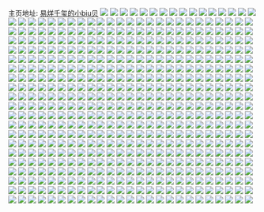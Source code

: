 主页地址: [易烊千玺的小biu贝](https://weibo.com/u/2682948792) 
![](https://wx4.sinaimg.cn/mw2000/9fea8cb8gy1h9kj2h166hj20u01sydmv.jpg) 
![](https://wx4.sinaimg.cn/mw2000/9fea8cb8gy1h9kj2c7k2ej20u01syjxm.jpg) 
![](https://wx4.sinaimg.cn/mw2000/9fea8cb8gy1h9kj2nysfqj20u01sygpj.jpg) 
![](https://wx4.sinaimg.cn/mw2000/9fea8cb8gy1h9kj2umddbj20u01syn3m.jpg) 
![](https://wx4.sinaimg.cn/mw2000/9fea8cb8gy1h7rpwjnru1j21400u0ahj.jpg) 
![](https://wx4.sinaimg.cn/mw2000/9fea8cb8gy1h7rpwmtdkej20yk0u0q7x.jpg) 
![](https://wx4.sinaimg.cn/mw2000/9fea8cb8gy1h7g507o31jj20u01407fv.jpg) 
![](https://wx4.sinaimg.cn/mw2000/9fea8cb8gy1h7g5085mzoj20u0140dme.jpg) 
![](https://wx4.sinaimg.cn/mw2000/9fea8cb8gy1h7g50931l4j20u0140won.jpg) 
![](https://wx4.sinaimg.cn/mw2000/9fea8cb8gy1h7bjuggpqtj20su17tn3g.jpg) 
![](https://wx4.sinaimg.cn/mw2000/9fea8cb8gy1h7bjuh7f3bj20tv18dakr.jpg) 
![](https://wx4.sinaimg.cn/mw2000/9fea8cb8gy1h7bjufurj8j20rg15wjxk.jpg) 
![](https://wx4.sinaimg.cn/mw2000/9fea8cb8gy1h7bjuhomajj20ri17242b.jpg) 
![](https://wx4.sinaimg.cn/mw2000/9fea8cb8gy1h714dvd8s9j20u014046i.jpg) 
![](https://wx4.sinaimg.cn/mw2000/9fea8cb8gy1h714dvvtyqj20p810ln1p.jpg) 
![](https://wx4.sinaimg.cn/mw2000/9fea8cb8gy1h714dwssw6j20u0140ahi.jpg) 
![](https://wx4.sinaimg.cn/mw2000/9fea8cb8gy1h714dxg6pxj20u0140agp.jpg) 
![](https://wx4.sinaimg.cn/mw2000/9fea8cb8gy1h714dxvz5mj20u0140qa8.jpg) 
![](https://wx4.sinaimg.cn/mw2000/9fea8cb8gy1h6y3nza002j20rz0vdjtc.jpg) 
![](https://wx4.sinaimg.cn/mw2000/9fea8cb8gy1h6y3nzpcfej20rj0f9abd.jpg) 
![](https://wx4.sinaimg.cn/mw2000/9fea8cb8gy1h6y3o01ui0j20rj0gm0tz.jpg) 
![](https://wx4.sinaimg.cn/mw2000/9fea8cb8gy1h6y3o0g2xuj20sh11uabs.jpg) 
![](https://wx4.sinaimg.cn/mw2000/9fea8cb8gy1h6y3nynt1gj20rq0evdh5.jpg) 
![](https://wx4.sinaimg.cn/mw2000/9fea8cb8gy1h6y3o0yx0lj20qc0s60u3.jpg) 
![](https://wx4.sinaimg.cn/mw2000/9fea8cb8gy1h6ivys7mu7j20u0140gtq.jpg) 
![](https://wx4.sinaimg.cn/mw2000/9fea8cb8gy1h6ivyrq9hnj20u0140wne.jpg) 
![](https://wx4.sinaimg.cn/mw2000/9fea8cb8gy1h6i35lvkc1j20u019h48m.jpg) 
![](https://wx4.sinaimg.cn/mw2000/9fea8cb8gy1h6i35p5rd7j20u0140wj7.jpg) 
![](https://wx4.sinaimg.cn/mw2000/9fea8cb8gy1h65y25joudj20u01syjum.jpg) 
![](https://wx4.sinaimg.cn/mw2000/9fea8cb8gy1h5fjk59tevj20vl0nptbf.jpg) 
![](https://wx4.sinaimg.cn/mw2000/9fea8cb8gy1h5fjk5u09vj20vl0npacp.jpg) 
![](https://wx4.sinaimg.cn/mw2000/9fea8cb8gy1h4enx8qq82j20u014941d.jpg) 
![](https://wx4.sinaimg.cn/mw2000/9fea8cb8gy1h4enx8446pj20u015x40u.jpg) 
![](https://wx4.sinaimg.cn/mw2000/9fea8cb8gy1h4enx9fen5j20u01botbq.jpg) 
![](https://wx4.sinaimg.cn/mw2000/9fea8cb8gy1h4enxa6dbaj20u018eq5y.jpg) 
![](https://wx4.sinaimg.cn/mw2000/9fea8cb8gy1h4cbqs4zdqj20u0140gwy.jpg) 
![](https://wx4.sinaimg.cn/mw2000/9fea8cb8gy1h4cbqt4im9j20u01em43r.jpg) 
![](https://wx4.sinaimg.cn/mw2000/9fea8cb8gy1h4cbqu2v9vj20u0140n4a.jpg) 
![](https://wx4.sinaimg.cn/mw2000/9fea8cb8gy1h4cbqvcl01j20u01hctl4.jpg) 
![](https://wx4.sinaimg.cn/mw2000/9fea8cb8gy1h4cbqy9a05j20u01hcwl1.jpg) 
![](https://wx4.sinaimg.cn/mw2000/9fea8cb8gy1h4cbqwauurj20u01407cd.jpg) 
![](https://wx4.sinaimg.cn/mw2000/9fea8cb8gy1h4cbqqfz54j20u0140agv.jpg) 
![](https://wx4.sinaimg.cn/mw2000/9fea8cb8gy1h4cbqz7fihj20u01hcgrs.jpg) 
![](https://wx4.sinaimg.cn/mw2000/9fea8cb8ly1h41zmanu37j21400u0agw.jpg) 
![](https://wx4.sinaimg.cn/mw2000/9fea8cb8gy1h3n61h1idoj231f2c0e84.jpg) 
![](https://wx4.sinaimg.cn/mw2000/9fea8cb8gy1h3jr30fgk5j20gf0i5jse.jpg) 
![](https://wx4.sinaimg.cn/mw2000/9fea8cb8gy1h3guhz46ifj20u0140n8e.jpg) 
![](https://wx4.sinaimg.cn/mw2000/9fea8cb8gy1h3guj7urcgj20uo0u0n03.jpg) 
![](https://wx4.sinaimg.cn/mw2000/9fea8cb8gy1h3guj8w0wtj20u0140k1z.jpg) 
![](https://wx4.sinaimg.cn/mw2000/9fea8cb8gy1h3guj9g3ncj20u0140ag8.jpg) 
![](https://wx4.sinaimg.cn/mw2000/9fea8cb8gy1h3guja4c8ej20u0140gvv.jpg) 
![](https://wx4.sinaimg.cn/mw2000/9fea8cb8gy1h2ssbiqvk1j20wi1exng4.jpg) 
![](https://wx4.sinaimg.cn/mw2000/9fea8cb8gy1h2ssblzilfj20wi1j9kf9.jpg) 
![](https://wx4.sinaimg.cn/mw2000/9fea8cb8gy1h2rnpb33bgj20u01sywjc.jpg) 
![](https://wx4.sinaimg.cn/mw2000/9fea8cb8gy1h2rnpac61mj20u01sygqn.jpg) 
![](https://wx4.sinaimg.cn/mw2000/9fea8cb8ly1h2iovxn0trj206l084dfv.jpg) 
![](https://wx4.sinaimg.cn/mw2000/9fea8cb8gy1h2g70yhigxj22c0340hdu.jpg) 
![](https://wx4.sinaimg.cn/mw2000/9fea8cb8gy1h2bttz6qu1j20wi1ycawc.jpg) 
![](https://wx4.sinaimg.cn/mw2000/9fea8cb8gy1h28yg3fq9nj20u01sydjt.jpg) 
![](https://wx4.sinaimg.cn/mw2000/9fea8cb8gy1h28yg1qu6uj20u01sy437.jpg) 
![](https://wx4.sinaimg.cn/mw2000/9fea8cb8gy1h21a19gmrtj20u01hltce.jpg) 
![](https://wx4.sinaimg.cn/mw2000/9fea8cb8gy1h21a19wwvaj20u01hldkt.jpg) 
![](https://wx4.sinaimg.cn/mw2000/9fea8cb8gy1h21a1aejijj20u010sjxp.jpg) 
![](https://wx4.sinaimg.cn/mw2000/9fea8cb8gy1h21a18ws81j20u01hlguq.jpg) 
![](https://wx4.sinaimg.cn/mw2000/9fea8cb8gy1h21a1be1b1j20u0140n66.jpg) 
![](https://wx4.sinaimg.cn/mw2000/9fea8cb8gy1h21a1c10spj21400u07a6.jpg) 
![](https://wx4.sinaimg.cn/mw2000/9fea8cb8gy1h21a1chorzj21jm0u0n4k.jpg) 
![](https://wx4.sinaimg.cn/mw2000/9fea8cb8gy1h21a1d1qzhj21hl0u0dly.jpg) 
![](https://wx4.sinaimg.cn/mw2000/9fea8cb8gy1h1fdbobwvkj20p118jgrd.jpg) 
![](https://wx4.sinaimg.cn/mw2000/9fea8cb8gy1h1fdbp1q8hj20u01407bh.jpg) 
![](https://wx4.sinaimg.cn/mw2000/9fea8cb8gy1h1fdbnppfpj20u0140jzo.jpg) 
![](https://wx4.sinaimg.cn/mw2000/9fea8cb8gy1h1e0ovo8jyj22c03407wj.jpg) 
![](https://wx4.sinaimg.cn/mw2000/9fea8cb8gy1h1e0ox30wdj22c0340qv6.jpg) 
![](https://wx4.sinaimg.cn/mw2000/9fea8cb8gy1h1e0oxw2yvj20mi0rk7d8.jpg) 
![](https://wx4.sinaimg.cn/mw2000/9fea8cb8gy1h1e0oyyk5oj21u72b6hdu.jpg) 
![](https://wx4.sinaimg.cn/mw2000/9fea8cb8gy1h1e0p03ixij22c0340x6p.jpg) 
![](https://wx4.sinaimg.cn/mw2000/9fea8cb8gy1h1e0ou1j7sj22c03401kz.jpg) 
![](https://wx4.sinaimg.cn/mw2000/9fea8cb8gy1h1e0p176uaj22c0340qv5.jpg) 
![](https://wx4.sinaimg.cn/mw2000/9fea8cb8gy1h1e0p2r4t5j23402c0x6r.jpg) 
![](https://wx4.sinaimg.cn/mw2000/9fea8cb8gy1h1e0p40xucj22c0340b2a.jpg) 
![](https://wx4.sinaimg.cn/mw2000/9fea8cb8gy1h189iybwb6j22c0340kjm.jpg) 
![](https://wx4.sinaimg.cn/mw2000/9fea8cb8gy1h07ihylm02j20mi0u0gr1.jpg) 
![](https://wx4.sinaimg.cn/mw2000/9fea8cb8gy1h07im4lxtaj20mi0u0wnf.jpg) 
![](https://wx4.sinaimg.cn/mw2000/9fea8cb8gy1h07im5hhf7j20u01407op.jpg) 
![](https://wx4.sinaimg.cn/mw2000/9fea8cb8gy1h07im6eq7ej21400u07iz.jpg) 
![](https://wx4.sinaimg.cn/mw2000/9fea8cb8gy1h07im72fb3j20mi0u0grn.jpg) 
![](https://wx4.sinaimg.cn/mw2000/9fea8cb8gy1h07im43eouj20mi0u0q8q.jpg) 
![](https://wx4.sinaimg.cn/mw2000/9fea8cb8gy1h07im7vpawj213u0tudtk.jpg) 
![](https://wx4.sinaimg.cn/mw2000/9fea8cb8gy1h07im8rj2yj213u0tu7i1.jpg) 
![](https://wx4.sinaimg.cn/mw2000/9fea8cb8gy1h07im9ni8qj20w00qb7aw.jpg) 
![](https://wx4.sinaimg.cn/mw2000/9fea8cb8gy1h02v1kb0evj23402c0hdu.jpg) 
![](https://wx4.sinaimg.cn/mw2000/9fea8cb8gy1gzxr032fxsj22c03407wj.jpg) 
![](https://wx4.sinaimg.cn/mw2000/9fea8cb8gy1gzxr04ximdj22c035uhdu.jpg) 
![](https://wx4.sinaimg.cn/mw2000/9fea8cb8gy1gzxr05usltj22c0340kjl.jpg) 
![](https://wx4.sinaimg.cn/mw2000/9fea8cb8gy1gzxr075wy0j22c0340u0y.jpg) 
![](https://wx4.sinaimg.cn/mw2000/9fea8cb8gy1gzmpzpt88lj20jp12bqf2.jpg) 
![](https://wx4.sinaimg.cn/mw2000/9fea8cb8gy1gzmpzqazm1j20k30ooacr.jpg) 
![](https://wx4.sinaimg.cn/mw2000/9fea8cb8gy1gzlgnnhlixj20n00y2jxj.jpg) 
![](https://wx4.sinaimg.cn/mw2000/9fea8cb8gy1gzlgnoeav6j20n00we7a0.jpg) 
![](https://wx4.sinaimg.cn/mw2000/9fea8cb8gy1gzlgnov2zdj20mu0vqn2n.jpg) 
![](https://wx4.sinaimg.cn/mw2000/9fea8cb8gy1gzlgnpdsxbj20n00z7tbn.jpg) 
![](https://wx4.sinaimg.cn/mw2000/9fea8cb8gy1gzk76lgavij223c2u31ky.jpg) 
![](https://wx4.sinaimg.cn/mw2000/9fea8cb8gy1gzk76o73foj22c036ae83.jpg) 
![](https://wx4.sinaimg.cn/mw2000/9fea8cb8gy1gzk76p6ftoj219b1ofx2a.jpg) 
![](https://wx4.sinaimg.cn/mw2000/9fea8cb8gy1gzk76re4ftj22c0340x6p.jpg) 
![](https://wx4.sinaimg.cn/mw2000/9fea8cb8gy1gzk76splolj22c0340npd.jpg) 
![](https://wx4.sinaimg.cn/mw2000/9fea8cb8gy1gzk76hzjwgj219i1kwdqo.jpg) 
![](https://wx4.sinaimg.cn/mw2000/9fea8cb8gy1gzdti8ldxdj22c0340b2a.jpg) 
![](https://wx4.sinaimg.cn/mw2000/9fea8cb8gy1gzd859wrpyj23402c0b2b.jpg) 
![](https://wx4.sinaimg.cn/mw2000/9fea8cb8gy1gz5dw1qdkcj20n00bhwfq.jpg) 
![](https://wx4.sinaimg.cn/mw2000/9fea8cb8gy1gz5dw236gqj20n00h0q4o.jpg) 
![](https://wx4.sinaimg.cn/mw2000/9fea8cb8gy1gz5dw2ezz9j20n00netbd.jpg) 
![](https://wx4.sinaimg.cn/mw2000/9fea8cb8gy1gz3lu66yv0j20zc1b4anh.jpg) 
![](https://wx4.sinaimg.cn/mw2000/9fea8cb8gy1gz3lu6ql2cj20mx0ukdmb.jpg) 
![](https://wx4.sinaimg.cn/mw2000/9fea8cb8gy1gz3lu82lyvj219h1onaym.jpg) 
![](https://wx4.sinaimg.cn/mw2000/9fea8cb8gy1gz3lu5dug7j20sp0r6tc3.jpg) 
![](https://wx4.sinaimg.cn/mw2000/9fea8cb8gy1gxs4ta2ih8j20n01ds7m6.jpg) 
![](https://wx4.sinaimg.cn/mw2000/9fea8cb8gy1gxs4tccksmj20n01ds7nn.jpg) 
![](https://wx4.sinaimg.cn/mw2000/9fea8cb8gy1gxs4t7n1h3j20n01dskel.jpg) 
![](https://wx4.sinaimg.cn/mw2000/9fea8cb8gy1gxs4tg31mmj20n01dsnlo.jpg) 
![](https://wx4.sinaimg.cn/mw2000/9fea8cb8gy1gxiegzy4zpj20n00x20xr.jpg) 
![](https://wx4.sinaimg.cn/mw2000/9fea8cb8gy1gxiegz11euj20n00vggqj.jpg) 
![](https://wx4.sinaimg.cn/mw2000/9fea8cb8gy1gxieh0i2rzj20n00vnq7p.jpg) 
![](https://wx4.sinaimg.cn/mw2000/9fea8cb8gy1gxg1bep7tgj20n01ds0zk.jpg) 
![](https://wx4.sinaimg.cn/mw2000/9fea8cb8gy1gxg1bf6vjaj20n01dsafw.jpg) 
![](https://wx4.sinaimg.cn/mw2000/9fea8cb8gy1gxg1bfyguqj20n01dsq9j.jpg) 
![](https://wx4.sinaimg.cn/mw2000/9fea8cb8gy1gxg1bgip5qj20mi0u0gu4.jpg) 
![](https://wx4.sinaimg.cn/mw2000/9fea8cb8gy1gxg1bhc92nj20n01dstpq.jpg) 
![](https://wx4.sinaimg.cn/mw2000/9fea8cb8gy1gxg1br787nj20n01dsjvy.jpg) 
![](https://wx4.sinaimg.cn/mw2000/9fea8cb8gy1gxfhbca05uj20jn111af9.jpg) 
![](https://wx4.sinaimg.cn/mw2000/9fea8cb8gy1gxfhbbivdqj20jy124tds.jpg) 
![](https://wx4.sinaimg.cn/mw2000/9fea8cb8gy1gxfhbdf6ltj20k111tgqk.jpg) 
![](https://wx4.sinaimg.cn/mw2000/9fea8cb8gy1gxfhbeb6tmj20jz0z679d.jpg) 
![](https://wx4.sinaimg.cn/mw2000/9fea8cb8gy1gx39p3q93dj23402c01kz.jpg) 
![](https://wx4.sinaimg.cn/mw2000/9fea8cb8gy1gx39p9f7epj22yp2817wj.jpg) 
![](https://wx4.sinaimg.cn/mw2000/9fea8cb8gy1gx39pb1dt1j21sc2dsqv5.jpg) 
![](https://wx4.sinaimg.cn/mw2000/9fea8cb8gy1gx39pcqtqrj23402c0kjn.jpg) 
![](https://wx4.sinaimg.cn/mw2000/9fea8cb8gy1gwz8x0022xj23402c0npf.jpg) 
![](https://wx4.sinaimg.cn/mw2000/9fea8cb8gy1gwz8x1kz1vj23402c04qq.jpg) 
![](https://wx4.sinaimg.cn/mw2000/9fea8cb8gy1gwz8x3nxoij22c03404qt.jpg) 
![](https://wx4.sinaimg.cn/mw2000/9fea8cb8gy1gwz8x80zyuj22c03407wk.jpg) 
![](https://wx4.sinaimg.cn/mw2000/9fea8cb8gy1gwz8xbw1ywj22c0340qv6.jpg) 
![](https://wx4.sinaimg.cn/mw2000/9fea8cb8ly1gwri2aya2rj22c0340b2b.jpg) 
![](https://wx4.sinaimg.cn/mw2000/9fea8cb8ly1gwri2ukxijj22c0340b2b.jpg) 
![](https://wx4.sinaimg.cn/mw2000/9fea8cb8ly1gwri3f0r3wj22c03407wj.jpg) 
![](https://wx4.sinaimg.cn/mw2000/9fea8cb8ly1gwri3t2ndyj225s2vphdu.jpg) 
![](https://wx4.sinaimg.cn/mw2000/9fea8cb8ly1gwri4ai9muj22c03407wj.jpg) 
![](https://wx4.sinaimg.cn/mw2000/9fea8cb8ly1gwri4kwv81j22c0340e82.jpg) 
![](https://wx4.sinaimg.cn/mw2000/9fea8cb8gy1gwo9p0yqhej20ty1m2gyf.jpg) 
![](https://wx4.sinaimg.cn/mw2000/9fea8cb8gy1gwo9p1yor2j21o02i7hdt.jpg) 
![](https://wx4.sinaimg.cn/mw2000/9fea8cb8gy1gwo9p2nsghj20ty1eu15r.jpg) 
![](https://wx4.sinaimg.cn/mw2000/9fea8cb8gy1gwo9p3he3qj20u01pc4go.jpg) 
![](https://wx4.sinaimg.cn/mw2000/9fea8cb8gy1gwo9p4a3gmj20u022itsb.jpg) 
![](https://wx4.sinaimg.cn/mw2000/9fea8cb8gy1gwo9p5dikxj20u02801kx.jpg) 
![](https://wx4.sinaimg.cn/mw2000/9fea8cb8gy1gwo9p5rzhgj20mn0wd79o.jpg) 
![](https://wx4.sinaimg.cn/mw2000/9fea8cb8gy1gwk9xi7efuj22412te4qr.jpg) 
![](https://wx4.sinaimg.cn/mw2000/9fea8cb8gy1gwk9xl4ysvj22c03401kz.jpg) 
![](https://wx4.sinaimg.cn/mw2000/9fea8cb8gy1gwk9xoofi4j22652w7npe.jpg) 
![](https://wx4.sinaimg.cn/mw2000/9fea8cb8gy1gwk9xqdzyfj21xm2kt4qp.jpg) 
![](https://wx4.sinaimg.cn/mw2000/9fea8cb8gy1gwk9xuq22dj22c03404qs.jpg) 
![](https://wx4.sinaimg.cn/mw2000/9fea8cb8gy1gwk9xw6q8fj22c02rb7wh.jpg) 
![](https://wx4.sinaimg.cn/mw2000/9fea8cb8gy1gwk9xyc0zoj224z2unqv5.jpg) 
![](https://wx4.sinaimg.cn/mw2000/9fea8cb8gy1gwk9y1hw3cj22512upx6q.jpg) 
![](https://wx4.sinaimg.cn/mw2000/9fea8cb8gy1gwk9y3qt23j23402c0e82.jpg) 
![](https://wx4.sinaimg.cn/mw2000/9fea8cb8gy1gwdk4f945pj211l1gdavu.jpg) 
![](https://wx4.sinaimg.cn/mw2000/9fea8cb8gy1gwdk4gam7tj213z1a57q3.jpg) 
![](https://wx4.sinaimg.cn/mw2000/9fea8cb8gy1gwdk4hks4jj21561ia1kx.jpg) 
![](https://wx4.sinaimg.cn/mw2000/9fea8cb8gy1gwaxvvvhhnj20mi0a1myn.jpg) 
![](https://wx4.sinaimg.cn/mw2000/9fea8cb8gy1gw7fu9nmcfj22c0340b2a.jpg) 
![](https://wx4.sinaimg.cn/mw2000/9fea8cb8gy1gw7fudh900j22c02f2npe.jpg) 
![](https://wx4.sinaimg.cn/mw2000/9fea8cb8gy1gw7fuh6as6j22o0400x6q.jpg) 
![](https://wx4.sinaimg.cn/mw2000/9fea8cb8gy1gw7fui5b7yj20zk0zkqdn.jpg) 
![](https://wx4.sinaimg.cn/mw2000/9fea8cb8gy1gw7fuljj8rj22o0400hdv.jpg) 
![](https://wx4.sinaimg.cn/mw2000/9fea8cb8gy1gw7fuouf5kj23402c0e83.jpg) 
![](https://wx4.sinaimg.cn/mw2000/9fea8cb8gy1gw56u9ihd5j22c0340x6q.jpg) 
![](https://wx4.sinaimg.cn/mw2000/9fea8cb8gy1gw56voviq5j22c0340x6q.jpg) 
![](https://wx4.sinaimg.cn/mw2000/9fea8cb8gy1gw56vyyk2dj22c0340kjl.jpg) 
![](https://wx4.sinaimg.cn/mw2000/9fea8cb8gy1gvur6luabgj224822j7wi.jpg) 
![](https://wx4.sinaimg.cn/mw2000/9fea8cb8gy1gvur7e8hppj21o03b07wi.jpg) 
![](https://wx4.sinaimg.cn/mw2000/9fea8cb8gy1gvur72i3qoj22662qiqv6.jpg) 
![](https://wx4.sinaimg.cn/mw2000/9fea8cb8gy1gvur7nur59j22c0340kjm.jpg) 
![](https://wx4.sinaimg.cn/mw2000/9fea8cb8gy1gvur84i7x5j226t2lbx6q.jpg) 
![](https://wx4.sinaimg.cn/mw2000/9fea8cb8gy1gvur8km1dhj225f2hqu0y.jpg) 
![](https://wx4.sinaimg.cn/mw2000/9fea8cb8gy1gvur8xnyhuj21o04cwe82.jpg) 
![](https://wx4.sinaimg.cn/mw2000/9fea8cb8gy1gvur557zn9j21y53357wj.jpg) 
![](https://wx4.sinaimg.cn/mw2000/9fea8cb8gy1gvur97h28yj22c0340x6q.jpg) 
![](https://wx4.sinaimg.cn/mw2000/9fea8cb8gy1gvstz2d0x6j22c0340qv6.jpg) 
![](https://wx4.sinaimg.cn/mw2000/002VznxCgy1gvjnxcob6ij62c03407wj02.jpg) 
![](https://wx4.sinaimg.cn/mw2000/002VznxCgy1gvisivkx2yj60mi0u010l02.jpg) 
![](https://wx4.sinaimg.cn/mw2000/002VznxCgy1gvio3u0bolj60k40yq49p02.jpg) 
![](https://wx4.sinaimg.cn/mw2000/002VznxCgy1gvio3ufnhsj60n00p5wns02.jpg) 
![](https://wx4.sinaimg.cn/mw2000/002VznxCgy1gvio3tircwj60ji0ddgq202.jpg) 
![](https://wx4.sinaimg.cn/mw2000/002VznxCgy1gvio3uz3fvj60k10fujx002.jpg) 
![](https://wx4.sinaimg.cn/mw2000/002VznxCgy1gvio4cyywwj60n00clmzb02.jpg) 
![](https://wx4.sinaimg.cn/mw2000/002VznxCgy1gvio4oq4a5j60k10rpq6m02.jpg) 
![](https://wx4.sinaimg.cn/mw2000/002VznxCgy1gvio3wtyaaj60jq10kq8r02.jpg) 
![](https://wx4.sinaimg.cn/mw2000/002VznxCgy1gvagefb0fsj63402c01kz02.jpg) 
![](https://wx4.sinaimg.cn/mw2000/002VznxCgy1gvagej2l2oj63402c0b2b02.jpg) 
![](https://wx4.sinaimg.cn/mw2000/002VznxCgy1gvagel83lcj61sc2dskjl02.jpg) 
![](https://wx4.sinaimg.cn/mw2000/002VznxCgy1gvagemysnvj61sc2dse8102.jpg) 
![](https://wx4.sinaimg.cn/mw2000/002VznxCgy1gvageoivnrj61sc2ds1kx02.jpg) 
![](https://wx4.sinaimg.cn/mw2000/002VznxCgy1gvageshuauj61sc2dsnpd02.jpg) 
![](https://wx4.sinaimg.cn/mw2000/002VznxCgy1gv3l9ykdyxj60n01dsqqr02.jpg) 
![](https://wx4.sinaimg.cn/mw2000/002VznxCgy1gufwumba2yj60wi0a374y02.jpg) 
![](https://wx4.sinaimg.cn/mw2000/002VznxCgy1guf7a3c9m7j62c0340e8502.jpg) 
![](https://wx4.sinaimg.cn/mw2000/002VznxCgy1guf7a6wjtbj62c0340hdx02.jpg) 
![](https://wx4.sinaimg.cn/mw2000/002VznxCgy1guf7a8rx06j61xx2ozkjm02.jpg) 
![](https://wx4.sinaimg.cn/mw2000/002VznxCgy1guf7aacuvpj62c0340qv602.jpg) 
![](https://wx4.sinaimg.cn/mw2000/002VznxCgy1guf7a0cm3dj62c03401l202.jpg) 
![](https://wx4.sinaimg.cn/mw2000/002VznxCgy1guf7aiiv46j62c0340b2e02.jpg) 
![](https://wx4.sinaimg.cn/mw2000/002VznxCgy1guf7aoqnfsj62c03407wm02.jpg) 
![](https://wx4.sinaimg.cn/mw2000/002VznxCgy1guf7ar9djcj62c0340qv802.jpg) 
![](https://wx4.sinaimg.cn/mw2000/002VznxCgy1guf7arv0gej60xj1lcwwc02.jpg) 
![](https://wx4.sinaimg.cn/mw2000/002VznxCgy1gudiph8hq6j60qo10ugnu02.jpg) 
![](https://wx4.sinaimg.cn/mw2000/002VznxCgy1gudiphpljej60sv12hgp202.jpg) 
![](https://wx4.sinaimg.cn/mw2000/002VznxCgy1gudipgnp4cj60qo0zzacc02.jpg) 
![](https://wx4.sinaimg.cn/mw2000/002VznxCgy1gudipi0778j60oq0i7q5b02.jpg) 
![](https://wx4.sinaimg.cn/mw2000/002VznxCgy1gudipizje7j60rs11141v02.jpg) 
![](https://wx4.sinaimg.cn/mw2000/002VznxCgy1gudipizje7j60rs11141v02.jpg) 
![](https://wx4.sinaimg.cn/mw2000/002VznxCgy1gudipiho3aj60u0173gt802.jpg) 
![](https://wx4.sinaimg.cn/mw2000/002VznxCgy1gudipziagvj60q40ulq9d02.jpg) 
![](https://wx4.sinaimg.cn/mw2000/002VznxCgy1gudipzzexsj60mk0wi78t02.jpg) 
![](https://wx4.sinaimg.cn/mw2000/002VznxCgy1gudiq0bn7wj60n30wrtfa02.jpg) 
![](https://wx4.sinaimg.cn/mw2000/002VznxCgy1guaqg6epquj62c0340qv602.jpg) 
![](https://wx4.sinaimg.cn/mw2000/002VznxCgy1guaqgb5c2zj628z2zz1ky02.jpg) 
![](https://wx4.sinaimg.cn/mw2000/002VznxCgy1guaqgdiirej62c0340u0x02.jpg) 
![](https://wx4.sinaimg.cn/mw2000/002VznxCgy1guaqggppz9j62c03407wi02.jpg) 
![](https://wx4.sinaimg.cn/mw2000/002VznxCgy1guaqhgp308j62c0340qva02.jpg) 
![](https://wx4.sinaimg.cn/mw2000/002VznxCgy1guaqgkx9dtj62c03404qr02.jpg) 
![](https://wx4.sinaimg.cn/mw2000/002VznxCgy1guaqgpbf4cj62c0340x6q02.jpg) 
![](https://wx4.sinaimg.cn/mw2000/002VznxCgy1guaqgxdyohj62322zsu0z02.jpg) 
![](https://wx4.sinaimg.cn/mw2000/002VznxCgy1guaqgt2rf3j63402c01kz02.jpg) 
![](https://wx4.sinaimg.cn/mw2000/9fea8cb8gy1gu4e1bf91fj2227340hdt.jpg) 
![](https://wx4.sinaimg.cn/mw2000/9fea8cb8gy1gu4e1d560vj23402274qq.jpg) 
![](https://wx4.sinaimg.cn/mw2000/9fea8cb8gy1gu4e1f8stmj2340227qv5.jpg) 
![](https://wx4.sinaimg.cn/mw2000/9fea8cb8gy1gu4e1hkumsj22c036mhdw.jpg) 
![](https://wx4.sinaimg.cn/mw2000/9fea8cb8gy1gu4e1j3ktfj2340227x6q.jpg) 
![](https://wx4.sinaimg.cn/mw2000/9fea8cb8gy1gu4e1jyaxwj2227340b29.jpg) 
![](https://wx4.sinaimg.cn/mw2000/9fea8cb8gy1gu4e1m3io5j2226350b2a.jpg) 
![](https://wx4.sinaimg.cn/mw2000/9fea8cb8gy1gu4e1n7o1cj21mf1kie82.jpg) 
![](https://wx4.sinaimg.cn/mw2000/9fea8cb8gy1gu4e1oxu41j22aj2lwx6r.jpg) 
![](https://wx4.sinaimg.cn/mw2000/9fea8cb8gy1gu4e1qqqhtj22c03407wj.jpg) 
![](https://wx4.sinaimg.cn/mw2000/9fea8cb8gy1gu4e1sahcqj21iw2n2hdu.jpg) 
![](https://wx4.sinaimg.cn/mw2000/9fea8cb8gy1gu4e1sxheoj20sz0rmk70.jpg) 
![](https://wx4.sinaimg.cn/mw2000/9fea8cb8gy1gu4e1unbutj21xt2seqv5.jpg) 
![](https://wx4.sinaimg.cn/mw2000/9fea8cb8gy1gra3oqsykgj227m2y64qq.jpg) 
![](https://wx4.sinaimg.cn/mw2000/9fea8cb8gy1gra3o4u8pvj21sc2dse81.jpg) 
![](https://wx4.sinaimg.cn/mw2000/9fea8cb8gy1gra3o3nz0nj21sc2dse83.jpg) 
![](https://wx4.sinaimg.cn/mw2000/9fea8cb8gy1gra3o16jxhj22c02yt4qp.jpg) 
![](https://wx4.sinaimg.cn/mw2000/9fea8cb8gy1gqzoinigigj23402c0hdu.jpg) 
![](https://wx4.sinaimg.cn/mw2000/9fea8cb8gy1gqzoip4pjdj21sc2dskjl.jpg) 
![](https://wx4.sinaimg.cn/mw2000/9fea8cb8gy1gqzoild1o7j21q22ihhdt.jpg) 
![](https://wx4.sinaimg.cn/mw2000/002VznxCgy1gqzoiqu5wfj624e2p21ky02.jpg) 
![](https://wx4.sinaimg.cn/mw2000/9fea8cb8gy1gqy72qv54bj21sc2dsnpd.jpg) 
![](https://wx4.sinaimg.cn/mw2000/9fea8cb8gy1gqy72pwxc7j21sc2dskjl.jpg) 
![](https://wx4.sinaimg.cn/mw2000/002VznxCgy1gqy72rsknej61sc2dse8102.jpg) 
![](https://wx4.sinaimg.cn/mw2000/9fea8cb8gy1gqy72sqx31j21sc2dskjl.jpg) 
![](https://wx4.sinaimg.cn/mw2000/9fea8cb8ly1go8trj8rkhj20qo1kkwkv.jpg) 
![](https://wx4.sinaimg.cn/mw2000/9fea8cb8ly1go5rd21runj20ji11s7ex.jpg) 
![](https://wx4.sinaimg.cn/mw2000/9fea8cb8ly1go5rd1smqnj20jq0p50zo.jpg) 
![](https://wx4.sinaimg.cn/mw2000/9fea8cb8ly1gnwf10l9loj22c01umkjl.jpg) 
![](https://wx4.sinaimg.cn/mw2000/9fea8cb8ly1gnwf13cep6j222r1xdx6p.jpg) 
![](https://wx4.sinaimg.cn/mw2000/9fea8cb8ly1gnwf16g0mzj21dd2fru0x.jpg) 
![](https://wx4.sinaimg.cn/mw2000/9fea8cb8ly1gnwf1agwvbj22bb332u0y.jpg) 
![](https://wx4.sinaimg.cn/mw2000/9fea8cb8ly1gnwf1dnzhwj221m2schdu.jpg) 
![](https://wx4.sinaimg.cn/mw2000/9fea8cb8ly1gnwf1icqsej224c2ur1kz.jpg) 
![](https://wx4.sinaimg.cn/mw2000/9fea8cb8ly1gnwf1icqsej224c2ur1kz.jpg) 
![](https://wx4.sinaimg.cn/mw2000/9fea8cb8ly1gnwf1jgy0qj219i1kwtsp.jpg) 
![](https://wx4.sinaimg.cn/mw2000/9fea8cb8ly1gnwf1mrjzhj224m2qd1kz.jpg) 
![](https://wx4.sinaimg.cn/mw2000/9fea8cb8ly1gnwf1q9qhfj22c035ib2b.jpg) 
![](https://wx4.sinaimg.cn/mw2000/9fea8cb8ly1gnwf0xyctzj22c033qnpf.jpg) 
![](https://wx4.sinaimg.cn/mw2000/9fea8cb8ly1gnwf1tlteaj22c034qu0z.jpg) 
![](https://wx4.sinaimg.cn/mw2000/9fea8cb8ly1gnwf1y29ehj22c0340npe.jpg) 
![](https://wx4.sinaimg.cn/mw2000/9fea8cb8ly1gmvs3j7tnxj20ju0upgr6.jpg) 
![](https://wx4.sinaimg.cn/mw2000/9fea8cb8ly1gmvs3ji0arj20jv0vwn1v.jpg) 
![](https://wx4.sinaimg.cn/mw2000/9fea8cb8ly1gmvs3jvwabj20jv118n2w.jpg) 
![](https://wx4.sinaimg.cn/mw2000/9fea8cb8ly1gmvs3iup6cj20jw10v0zc.jpg) 
![](https://wx4.sinaimg.cn/mw2000/9fea8cb8ly1gmswqowq70j20n00nmjt6.jpg) 
![](https://wx4.sinaimg.cn/mw2000/9fea8cb8ly1gmswqpbn4uj20wh0qodi5.jpg) 
![](https://wx4.sinaimg.cn/mw2000/9fea8cb8ly1gm3cjn8bn5j20n01dsb29.jpg) 
![](https://wx4.sinaimg.cn/mw2000/9fea8cb8ly1gltk962jagj20n00rdwu0.jpg) 
![](https://wx4.sinaimg.cn/mw2000/9fea8cb8ly1gltk98dpevj20n00qstr8.jpg) 
![](https://wx4.sinaimg.cn/mw2000/9fea8cb8ly1gltk93iq9bj20n00rlh63.jpg) 
![](https://wx4.sinaimg.cn/mw2000/9fea8cb8ly1gltk9ajaalj20n00retns.jpg) 
![](https://wx4.sinaimg.cn/mw2000/9fea8cb8ly1glseey6zbsj22c0340x6r.jpg) 
![](https://wx4.sinaimg.cn/mw2000/9fea8cb8ly1glsef7lw7ij21o02i07wi.jpg) 
![](https://wx4.sinaimg.cn/mw2000/9fea8cb8ly1glsefdcnxcj23402c01ky.jpg) 
![](https://wx4.sinaimg.cn/mw2000/9fea8cb8ly1glsefltbr2j22c0340u0z.jpg) 
![](https://wx4.sinaimg.cn/mw2000/9fea8cb8ly1glggup458gj21sc2dsu0x.jpg) 
![](https://wx4.sinaimg.cn/mw2000/9fea8cb8ly1glggut3z97j21sc2dsqv5.jpg) 
![](https://wx4.sinaimg.cn/mw2000/9fea8cb8ly1glgguw1vzwj21he24qe81.jpg) 
![](https://wx4.sinaimg.cn/mw2000/9fea8cb8ly1glgguwubcwj21k722zb29.jpg) 
![](https://wx4.sinaimg.cn/mw2000/9fea8cb8ly1glgguxorz6j21p51yxhdt.jpg) 
![](https://wx4.sinaimg.cn/mw2000/9fea8cb8ly1glggvc99esj21pp1v3b29.jpg) 
![](https://wx4.sinaimg.cn/mw2000/9fea8cb8ly1gl6x8095hsj20n00no4h5.jpg) 
![](https://wx4.sinaimg.cn/mw2000/9fea8cb8ly1gl6x823lu5j20n00oe4e6.jpg) 
![](https://wx4.sinaimg.cn/mw2000/9fea8cb8ly1gl2pmv0l2sj235s24ge83.jpg) 
![](https://wx4.sinaimg.cn/mw2000/9fea8cb8ly1gl2pn4nestj224g35sb2b.jpg) 
![](https://wx4.sinaimg.cn/mw2000/9fea8cb8ly1gkz574dt1hj22bz2xqhdu.jpg) 
![](https://wx4.sinaimg.cn/mw2000/9fea8cb8ly1gkz576lgrjj21ii20o7wh.jpg) 
![](https://wx4.sinaimg.cn/mw2000/9fea8cb8ly1gkz578iop0j22c036mnpd.jpg) 
![](https://wx4.sinaimg.cn/mw2000/9fea8cb8ly1gkz57bwr9gj228l2toqv6.jpg) 
![](https://wx4.sinaimg.cn/mw2000/9fea8cb8ly1gkz5751i2yj20qe0mggog.jpg) 
![](https://wx4.sinaimg.cn/mw2000/9fea8cb8ly1gkz57fh6c0j22c03404qr.jpg) 
![](https://wx4.sinaimg.cn/mw2000/9fea8cb8ly1gkz57ibyglj22vi2bz1ky.jpg) 
![](https://wx4.sinaimg.cn/mw2000/9fea8cb8ly1gkz57j8sxmj20u00u07dl.jpg) 
![](https://wx4.sinaimg.cn/mw2000/9fea8cb8ly1gkz57m2gaoj22c03407wi.jpg) 
![](https://wx4.sinaimg.cn/mw2000/9fea8cb8ly1gkpidbpiu0j233k4n4x77.jpg) 
![](https://wx4.sinaimg.cn/mw2000/9fea8cb8ly1gkpidjhxacj24n433k4ra.jpg) 
![](https://wx4.sinaimg.cn/mw2000/9fea8cb8ly1gkpicvu7ghj233k4n41lf.jpg) 
![](https://wx4.sinaimg.cn/mw2000/9fea8cb8ly1gkpidyd03rj22c0340x6q.jpg) 
![](https://wx4.sinaimg.cn/mw2000/9fea8cb8ly1gkpie24ozpj22c03401l1.jpg) 
![](https://wx4.sinaimg.cn/mw2000/9fea8cb8ly1gkpie4a5q1j21kn20dqv6.jpg) 
![](https://wx4.sinaimg.cn/mw2000/9fea8cb8ly1gkpie5u5cwj22c02c04qq.jpg) 
![](https://wx4.sinaimg.cn/mw2000/9fea8cb8ly1gkpie9bic0j22092d6qv5.jpg) 
![](https://wx4.sinaimg.cn/mw2000/9fea8cb8ly1gkpiec7ia1j21o0280x6q.jpg) 
![](https://wx4.sinaimg.cn/mw2000/9fea8cb8ly1gklcp3uebvj20n00pt4gd.jpg) 
![](https://wx4.sinaimg.cn/mw2000/9fea8cb8ly1gklcp32f2fj20n00xtkel.jpg) 
![](https://wx4.sinaimg.cn/mw2000/9fea8cb8ly1gklcp6vg0sj20n01ds4qr.jpg) 
![](https://wx4.sinaimg.cn/mw2000/9fea8cb8gy1gkjha10a5hj205i05idg3.jpg) 
![](https://wx4.sinaimg.cn/mw2000/9fea8cb8ly1gkfrfnsc20j21sc2dse81.jpg) 
![](https://wx4.sinaimg.cn/mw2000/9fea8cb8ly1gkfrfpyxdfj21ic1nfhdt.jpg) 
![](https://wx4.sinaimg.cn/mw2000/9fea8cb8ly1gkfrfr5jfqj21m71m87wh.jpg) 
![](https://wx4.sinaimg.cn/mw2000/9fea8cb8ly1gkfrfmohudj21lf1le7wh.jpg) 
![](https://wx4.sinaimg.cn/mw2000/9fea8cb8ly1gka0curqg1j20n00r9dhn.jpg) 
![](https://wx4.sinaimg.cn/mw2000/9fea8cb8ly1gka0cv8gc2j20n00vygn9.jpg) 
![](https://wx4.sinaimg.cn/mw2000/9fea8cb8ly1gka0cw7hepj20n00jptbv.jpg) 
![](https://wx4.sinaimg.cn/mw2000/9fea8cb8ly1gka0cxjka0j20n00ycqb9.jpg) 
![](https://wx4.sinaimg.cn/mw2000/9fea8cb8ly1gka0cz30rmj20n00lcn0d.jpg) 
![](https://wx4.sinaimg.cn/mw2000/9fea8cb8ly1gka0d0hg89j20n01dsqmd.jpg) 
![](https://wx4.sinaimg.cn/mw2000/9fea8cb8gy1gk1zq4g9jjj21om1li4qp.jpg) 
![](https://wx4.sinaimg.cn/mw2000/9fea8cb8gy1gk1zq7ajk0j21ud1oee81.jpg) 
![](https://wx4.sinaimg.cn/mw2000/9fea8cb8ly1gjmiiuz5x0j20j60iywgd.jpg) 
![](https://wx4.sinaimg.cn/mw2000/9fea8cb8ly1gjiswxml7pj223u35s7sp.jpg) 
![](https://wx4.sinaimg.cn/mw2000/9fea8cb8ly1gjiswzwnvcj223u35sb0c.jpg) 
![](https://wx4.sinaimg.cn/mw2000/9fea8cb8ly1gjiswwnst2j223u35s1eu.jpg) 
![](https://wx4.sinaimg.cn/mw2000/9fea8cb8ly1gjisx0zljcj223u35s1kx.jpg) 
![](https://wx4.sinaimg.cn/mw2000/9fea8cb8ly1gjisx23pehj223u35s1kx.jpg) 
![](https://wx4.sinaimg.cn/mw2000/9fea8cb8ly1gjisx3zot1j223u35sb29.jpg) 
![](https://wx4.sinaimg.cn/mw2000/9fea8cb8ly1gjisx5mjokj223u35s7wh.jpg) 
![](https://wx4.sinaimg.cn/mw2000/9fea8cb8ly1gjisx6so6mj222n340b29.jpg) 
![](https://wx4.sinaimg.cn/mw2000/9fea8cb8ly1gjisx7ueygj223u35s1kx.jpg) 
![](https://wx4.sinaimg.cn/mw2000/9fea8cb8ly1gjdqdtwj5aj20n01ds4b8.jpg) 
![](https://wx4.sinaimg.cn/mw2000/9fea8cb8ly1gjdqdv79d4j20n01dsu0z.jpg) 
![](https://wx4.sinaimg.cn/mw2000/9fea8cb8ly1gjdqdtc81dj20n01ds4qs.jpg) 
![](https://wx4.sinaimg.cn/mw2000/9fea8cb8ly1gj5i3yf0hcj222t2rrx6q.jpg) 
![](https://wx4.sinaimg.cn/mw2000/9fea8cb8ly1gj5i41wr5sj220t2nznpe.jpg) 
![](https://wx4.sinaimg.cn/mw2000/9fea8cb8ly1gj4n7wi9tkj22c0340h7e.jpg) 
![](https://wx4.sinaimg.cn/mw2000/9fea8cb8ly1gj4n7z4zc1j225g1s1qv5.jpg) 
![](https://wx4.sinaimg.cn/mw2000/9fea8cb8ly1gj4n7usqh8j22c02kxnpe.jpg) 
![](https://wx4.sinaimg.cn/mw2000/9fea8cb8ly1gj1u1lkbgyj22c0340npf.jpg) 
![](https://wx4.sinaimg.cn/mw2000/9fea8cb8ly1gj1u1ryqr6j21f515r1kx.jpg) 
![](https://wx4.sinaimg.cn/mw2000/9fea8cb8ly1gj1u1zleprj22c0340kjn.jpg) 
![](https://wx4.sinaimg.cn/mw2000/9fea8cb8ly1gj1u292ffkj213r1cx1kx.jpg) 
![](https://wx4.sinaimg.cn/mw2000/9fea8cb8ly1gj1u2eiwuwj20n01dsqv6.jpg) 
![](https://wx4.sinaimg.cn/mw2000/9fea8cb8ly1gj1u2isq98j20l90w6anu.jpg) 
![](https://wx4.sinaimg.cn/mw2000/9fea8cb8ly1gj1u2myquwj233w254qv5.jpg) 
![](https://wx4.sinaimg.cn/mw2000/9fea8cb8ly1gj1u2oaf27j20n00rvtjf.jpg) 
![](https://wx4.sinaimg.cn/mw2000/9fea8cb8ly1gj1u2q04qcj20ko0tr4iq.jpg) 
![](https://wx4.sinaimg.cn/mw2000/9fea8cb8ly1gilxog80d1j21400u0wlr.jpg) 
![](https://wx4.sinaimg.cn/mw2000/9fea8cb8ly1gilxoh4mnxj20n00leal1.jpg) 
![](https://wx4.sinaimg.cn/mw2000/9fea8cb8ly1gilxohntfwj20n00f079s.jpg) 
![](https://wx4.sinaimg.cn/mw2000/9fea8cb8gy1gicqatn4obj21401mqkeu.jpg) 
![](https://wx4.sinaimg.cn/mw2000/9fea8cb8gy1gicqb1ohxnj20n00sotx0.jpg) 
![](https://wx4.sinaimg.cn/mw2000/9fea8cb8gy1gicqbd7rjrj221w28ox6p.jpg) 
![](https://wx4.sinaimg.cn/mw2000/9fea8cb8gy1gicqc5sphgj234022ou10.jpg) 
![](https://wx4.sinaimg.cn/mw2000/9fea8cb8gy1gicqak57wuj23sw2ioe85.jpg) 
![](https://wx4.sinaimg.cn/mw2000/9fea8cb8gy1gicqbm5hlij22c02hbkjm.jpg) 
![](https://wx4.sinaimg.cn/mw2000/9fea8cb8gy1gicqcsz85kj234022oe84.jpg) 
![](https://wx4.sinaimg.cn/mw2000/9fea8cb8gy1gicqdl1eqtj234022oqv8.jpg) 
![](https://wx4.sinaimg.cn/mw2000/9fea8cb8gy1gicqdo7qu0j21401hc4g9.jpg) 
![](https://wx4.sinaimg.cn/mw2000/9fea8cb8ly1gi4lu0xj8yj21961kw7kk.jpg) 
![](https://wx4.sinaimg.cn/mw2000/9fea8cb8ly1gi4lu19hh5j218g1kwake.jpg) 
![](https://wx4.sinaimg.cn/mw2000/9fea8cb8ly1ghxexyk6csj219i1kwtmr.jpg) 
![](https://wx4.sinaimg.cn/mw2000/9fea8cb8ly1ghxexxl0woj215h1hjh3h.jpg) 
![](https://wx4.sinaimg.cn/mw2000/9fea8cb8ly1ghsvk02yo1j216o1kwe4s.jpg) 
![](https://wx4.sinaimg.cn/mw2000/9fea8cb8ly1ghsvk0yq6ij218v1kwe0o.jpg) 
![](https://wx4.sinaimg.cn/mw2000/9fea8cb8ly1ghsvk1zjr9j215l1kw1kx.jpg) 
![](https://wx4.sinaimg.cn/mw2000/9fea8cb8ly1ghsvk30ow7j21kw23u1kx.jpg) 
![](https://wx4.sinaimg.cn/mw2000/9fea8cb8ly1ghsvk3xmr5j213c1jk1kx.jpg) 
![](https://wx4.sinaimg.cn/mw2000/9fea8cb8ly1ghsvk520oej219q1kw1hf.jpg) 
![](https://wx4.sinaimg.cn/mw2000/9fea8cb8ly1ghqgdxdy1nj22c0340e81.jpg) 
![](https://wx4.sinaimg.cn/mw2000/9fea8cb8ly1ghqgdutkmtj22x12c0u0y.jpg) 
![](https://wx4.sinaimg.cn/mw2000/9fea8cb8ly1ghqge0ym1uj23402c01ky.jpg) 
![](https://wx4.sinaimg.cn/mw2000/9fea8cb8ly1ghqge4e7jhj22oi2c0qv6.jpg) 
![](https://wx4.sinaimg.cn/mw2000/9fea8cb8ly1gh8rarmn17j22c0340b2a.jpg) 
![](https://wx4.sinaimg.cn/mw2000/9fea8cb8ly1ggx31c5tevj22c0340hdt.jpg) 
![](https://wx4.sinaimg.cn/mw2000/9fea8cb8ly1ggx31d8vutj20ms14htgj.jpg) 
![](https://wx4.sinaimg.cn/mw2000/9fea8cb8gy1ggoa28gp3aj22c0340x6p.jpg) 
![](https://wx4.sinaimg.cn/mw2000/9fea8cb8ly1gg8dsrc012j229k29y4qq.jpg) 
![](https://wx4.sinaimg.cn/mw2000/9fea8cb8ly1gg8dt1d152j21sc2dsb29.jpg) 
![](https://wx4.sinaimg.cn/mw2000/9fea8cb8ly1gg8dtcju44j21sc2ds1ky.jpg) 
![](https://wx4.sinaimg.cn/mw2000/9fea8cb8ly1gg4v3p7s3aj21to2o8kjm.jpg) 
![](https://wx4.sinaimg.cn/mw2000/9fea8cb8ly1gg4v3q2chhj21kw1kwqlz.jpg) 
![](https://wx4.sinaimg.cn/mw2000/9fea8cb8ly1gg4v3tnj5aj22c03961l0.jpg) 
![](https://wx4.sinaimg.cn/mw2000/9fea8cb8ly1gg4v3xbo7pj22c0356hdv.jpg) 
![](https://wx4.sinaimg.cn/mw2000/9fea8cb8ly1gg4v3ms4q0j22ba3447wi.jpg) 
![](https://wx4.sinaimg.cn/mw2000/9fea8cb8ly1gg4v47of0ej22c0340x6q.jpg) 
![](https://wx4.sinaimg.cn/mw2000/9fea8cb8ly1gg2sd5ax27j20cm0bl0wg.jpg) 
![](https://wx4.sinaimg.cn/mw2000/9fea8cb8ly1gfxqw4y24hj20n00pt78c.jpg) 
![](https://wx4.sinaimg.cn/mw2000/9fea8cb8ly1gfxqw63abmj23402c0hdu.jpg) 
![](https://wx4.sinaimg.cn/mw2000/9fea8cb8ly1gfxqw84653j23402c0hdv.jpg) 
![](https://wx4.sinaimg.cn/mw2000/9fea8cb8ly1gfxqw9se21j23402c04qr.jpg) 
![](https://wx4.sinaimg.cn/mw2000/9fea8cb8ly1gfxqwbqcl1j23402c07wj.jpg) 
![](https://wx4.sinaimg.cn/mw2000/9fea8cb8ly1gfxqwcg6uvj20ja0l7aku.jpg) 
![](https://wx4.sinaimg.cn/mw2000/9fea8cb8ly1gfxqw4i9n6j20u00u0gwc.jpg) 
![](https://wx4.sinaimg.cn/mw2000/9fea8cb8ly1gfxqwe7mv4j23402c04qq.jpg) 
![](https://wx4.sinaimg.cn/mw2000/9fea8cb8ly1gfxqwggcqmj21t52wvkjm.jpg) 
![](https://wx4.sinaimg.cn/mw2000/9fea8cb8ly1gfvoamfahxj20n00lytii.jpg) 
![](https://wx4.sinaimg.cn/mw2000/9fea8cb8ly1gfod6fomlhj21kw1kw7wh.jpg) 
![](https://wx4.sinaimg.cn/mw2000/9fea8cb8ly1gfod6dimg1j21kw1kw1kx.jpg) 
![](https://wx4.sinaimg.cn/mw2000/9fea8cb8ly1gfod6gbhxej20xi0xiq9z.jpg) 
![](https://wx4.sinaimg.cn/mw2000/9fea8cb8ly1gfod6hn53tj21kw1kw4q3.jpg) 
![](https://wx4.sinaimg.cn/mw2000/9fea8cb8ly1gfgdy1x6dij22c0340e81.jpg) 
![](https://wx4.sinaimg.cn/mw2000/9fea8cb8ly1gfbdnwz67xj21404v27wi.jpg) 
![](https://wx4.sinaimg.cn/mw2000/9fea8cb8ly1gfbdnvjwxqj21403c0e82.jpg) 
![](https://wx4.sinaimg.cn/mw2000/9fea8cb8ly1gfbdny80a6j21403hsx6p.jpg) 
![](https://wx4.sinaimg.cn/mw2000/9fea8cb8ly1gfbdnz8c2yj214037skjl.jpg) 
![](https://wx4.sinaimg.cn/mw2000/9fea8cb8ly1gfbdo03g54j21403kmkjl.jpg) 
![](https://wx4.sinaimg.cn/mw2000/9fea8cb8ly1gfbdo0rbjvj214023ctxf.jpg) 
![](https://wx4.sinaimg.cn/mw2000/9fea8cb8ly1gfbdo1jqtqj21403skkjl.jpg) 
![](https://wx4.sinaimg.cn/mw2000/9fea8cb8ly1gfbdulap1zj21402tw1kx.jpg) 
![](https://wx4.sinaimg.cn/mw2000/9fea8cb8ly1gfbdumjqk8j21403c24qp.jpg) 
![](https://wx4.sinaimg.cn/mw2000/9fea8cb8ly1gf765zxiodj21o02yo7wj.jpg) 
![](https://wx4.sinaimg.cn/mw2000/9fea8cb8ly1gehtlo007uj22c0278x6p.jpg) 
![](https://wx4.sinaimg.cn/mw2000/9fea8cb8ly1gdz0nuznesj22692chhdt.jpg) 
![](https://wx4.sinaimg.cn/mw2000/9fea8cb8ly1gdz0ny60avj22c0340npe.jpg) 
![](https://wx4.sinaimg.cn/mw2000/9fea8cb8ly1gdz0nza6k7j20u0140qka.jpg) 
![](https://wx4.sinaimg.cn/mw2000/9fea8cb8ly1gdz0nzwe1zj20u00u07by.jpg) 
![](https://wx4.sinaimg.cn/mw2000/9fea8cb8ly1gdz0o2djghj23402c0hdt.jpg) 
![](https://wx4.sinaimg.cn/mw2000/9fea8cb8ly1gdz0o3ydgjj20qo0zkak0.jpg) 
![](https://wx4.sinaimg.cn/mw2000/9fea8cb8ly1gdz0o4w98uj20zk0zkk1u.jpg) 
![](https://wx4.sinaimg.cn/mw2000/9fea8cb8ly1gdz0nr3tegj2140140qfx.jpg) 
![](https://wx4.sinaimg.cn/mw2000/9fea8cb8ly1gdz0o6ktl5j2140140wra.jpg) 
![](https://wx4.sinaimg.cn/mw2000/9fea8cb8ly1gdovpcas0xj23402c0hdu.jpg) 
![](https://wx4.sinaimg.cn/mw2000/9fea8cb8ly1gdovpvmbidj22c0340x6q.jpg) 
![](https://wx4.sinaimg.cn/mw2000/9fea8cb8ly1gdovoymi8sj22c0340hdu.jpg) 
![](https://wx4.sinaimg.cn/mw2000/9fea8cb8ly1gdovq4aj83j22c0340e83.jpg) 
![](https://wx4.sinaimg.cn/mw2000/9fea8cb8ly1gdmd6pscebj20u01404es.jpg) 
![](https://wx4.sinaimg.cn/mw2000/9fea8cb8ly1gdmd6r3v0fj20u0140dyn.jpg) 
![](https://wx4.sinaimg.cn/mw2000/9fea8cb8ly1gdmd6vrlu8j20u0140dyw.jpg) 
![](https://wx4.sinaimg.cn/mw2000/9fea8cb8ly1gdmd6p2lvij20u01407jj.jpg) 
![](https://wx4.sinaimg.cn/mw2000/9fea8cb8ly1gcxahpzp2yj243c64w1l4.jpg) 
![](https://wx4.sinaimg.cn/mw2000/9fea8cb8ly1gcxaibyumuj243c64whe1.jpg) 
![](https://wx4.sinaimg.cn/mw2000/9fea8cb8ly1gcxahyifidj25tz3w2qvb.jpg) 
![](https://wx4.sinaimg.cn/mw2000/9fea8cb8ly1gcxai3lf2ej243c64w4qx.jpg) 
![](https://wx4.sinaimg.cn/mw2000/9fea8cb8ly1gcxahlpgo1j243c64whe0.jpg) 
![](https://wx4.sinaimg.cn/mw2000/9fea8cb8ly1gcxai6wnrkj222p340hdu.jpg) 
![](https://wx4.sinaimg.cn/mw2000/9fea8cb8ly1gcxai93stuj222p340b2b.jpg) 
![](https://wx4.sinaimg.cn/mw2000/9fea8cb8ly1gcxai5k9i8j23342bcnpd.jpg) 
![](https://wx4.sinaimg.cn/mw2000/9fea8cb8ly1gcxai9pyncj20u018wwjd.jpg) 
![](https://wx4.sinaimg.cn/mw2000/9fea8cb8ly1gclpk8fx1vj23402c0hdt.jpg) 
![](https://wx4.sinaimg.cn/mw2000/9fea8cb8ly1gckhzkwioxj22c03401kz.jpg) 
![](https://wx4.sinaimg.cn/mw2000/9fea8cb8ly1gckhzmt4w1j21ng2764qq.jpg) 
![](https://wx4.sinaimg.cn/mw2000/9fea8cb8ly1gckhzojnmkj22c0340hdu.jpg) 
![](https://wx4.sinaimg.cn/mw2000/9fea8cb8ly1gckhzqnvmsj22c0340kjm.jpg) 
![](https://wx4.sinaimg.cn/mw2000/9fea8cb8ly1gckcxpdupej20n01dshdu.jpg) 
![](https://wx4.sinaimg.cn/mw2000/9fea8cb8ly1gcesoikjbmj20jw0tv4kt.jpg) 
![](https://wx4.sinaimg.cn/mw2000/9fea8cb8ly1gcesoj6jv4j20ih0tktu5.jpg) 
![](https://wx4.sinaimg.cn/mw2000/9fea8cb8ly1gcesojlwsgj20n00n1gz0.jpg) 
![](https://wx4.sinaimg.cn/mw2000/9fea8cb8ly1gcesok0noyj20n00mbe0c.jpg) 
![](https://wx4.sinaimg.cn/mw2000/9fea8cb8ly1gcesokjblsj209i0413zc.jpg) 
![](https://wx4.sinaimg.cn/mw2000/9fea8cb8ly1gcesokun5jj20n00staxq.jpg) 
![](https://wx4.sinaimg.cn/mw2000/9fea8cb8ly1gcesolddf4j20n00ejwsh.jpg) 
![](https://wx4.sinaimg.cn/mw2000/9fea8cb8ly1gcesomvfv1j20n00gjk94.jpg) 
![](https://wx4.sinaimg.cn/mw2000/9fea8cb8ly1gcesop0f7jj20n01dsqv8.jpg) 
![](https://wx4.sinaimg.cn/mw2000/9fea8cb8ly1gbzu9i36jrj20ju0ogafz.jpg) 
![](https://wx4.sinaimg.cn/mw2000/9fea8cb8ly1gbu1rndn3aj223u1kw7wh.jpg) 
![](https://wx4.sinaimg.cn/mw2000/9fea8cb8ly1gbu1rmp59zj223u1kwe81.jpg) 
![](https://wx4.sinaimg.cn/mw2000/9fea8cb8ly1gbu1rnzim7j223u1kwb29.jpg) 
![](https://wx4.sinaimg.cn/mw2000/9fea8cb8ly1gbu1rotxmxj223u1kw7wh.jpg) 
![](https://wx4.sinaimg.cn/mw2000/9fea8cb8ly1gblj0rc7ooj20k80llgot.jpg) 
![](https://wx4.sinaimg.cn/mw2000/9fea8cb8ly1gbknuugku7j20zk0jyjym.jpg) 
![](https://wx4.sinaimg.cn/mw2000/9fea8cb8ly1gbknuv80vij20zk0jyjxs.jpg) 
![](https://wx4.sinaimg.cn/mw2000/9fea8cb8ly1gbknuwfi9gj20zk0jy0yb.jpg) 
![](https://wx4.sinaimg.cn/mw2000/9fea8cb8ly1gbknutj0rvj20zk0jyn13.jpg) 
![](https://wx4.sinaimg.cn/mw2000/9fea8cb8ly1gbknux4sb3j20zk0jy448.jpg) 
![](https://wx4.sinaimg.cn/mw2000/9fea8cb8ly1gbknuy722pj20zk0jyjxb.jpg) 
![](https://wx4.sinaimg.cn/mw2000/9fea8cb8ly1gb0xj5fh3zj20u00w70zc.jpg) 
![](https://wx4.sinaimg.cn/mw2000/9fea8cb8ly1gb0xj5w72dj20u0140alz.jpg) 
![](https://wx4.sinaimg.cn/mw2000/9fea8cb8ly1gb0xj6d3sqj20u00wedos.jpg) 
![](https://wx4.sinaimg.cn/mw2000/9fea8cb8ly1gb0xj6uj3qj20u01407gg.jpg) 
![](https://wx4.sinaimg.cn/mw2000/9fea8cb8gy1gaxaz0923lj22io3swu11.jpg) 
![](https://wx4.sinaimg.cn/mw2000/9fea8cb8gy1gaxaz92l6rj23sw2ioe85.jpg) 
![](https://wx4.sinaimg.cn/mw2000/9fea8cb8gy1gaxazgm3xvj22io3swu10.jpg) 
![](https://wx4.sinaimg.cn/mw2000/9fea8cb8gy1gaxazo8unzj22io3swhdw.jpg) 
![](https://wx4.sinaimg.cn/mw2000/9fea8cb8gy1gaxazwnqn1j23sw2iob2d.jpg) 
![](https://wx4.sinaimg.cn/mw2000/9fea8cb8gy1gaxayqkfu6j22io3sw1l2.jpg) 
![](https://wx4.sinaimg.cn/mw2000/9fea8cb8gy1gaxb052f0sj22io3swqv8.jpg) 
![](https://wx4.sinaimg.cn/mw2000/9fea8cb8gy1gaxb0cm3k1j23sw2io7wk.jpg) 
![](https://wx4.sinaimg.cn/mw2000/9fea8cb8gy1gaxb0if65kj22io3swe83.jpg) 
![](https://wx4.sinaimg.cn/mw2000/9fea8cb8gy1gav551dyg4j21u11w3npd.jpg) 
![](https://wx4.sinaimg.cn/mw2000/9fea8cb8gy1gav554ovy7j21uj200npd.jpg) 
![](https://wx4.sinaimg.cn/mw2000/9fea8cb8gy1gav5572qvnj21t81xmqv5.jpg) 
![](https://wx4.sinaimg.cn/mw2000/9fea8cb8gy1gav54z4aoyj225g236hdu.jpg) 
![](https://wx4.sinaimg.cn/mw2000/9fea8cb8gy1gav55brwnoj22c036mqv8.jpg) 
![](https://wx4.sinaimg.cn/mw2000/9fea8cb8gy1gav55hj84oj22c036eu10.jpg) 
![](https://wx4.sinaimg.cn/mw2000/9fea8cb8ly1gah6a8awy7j21400u013s.jpg) 
![](https://wx4.sinaimg.cn/mw2000/9fea8cb8ly1gabeh98zhjj20u0140wm6.jpg) 
![](https://wx4.sinaimg.cn/mw2000/9fea8cb8gy1ga4dngzhqlj22c0340x6r.jpg) 
![](https://wx4.sinaimg.cn/mw2000/9fea8cb8gy1ga4doewy1lj22c0340u0z.jpg) 
![](https://wx4.sinaimg.cn/mw2000/9fea8cb8gy1ga4dnaftlfj22c0340u0z.jpg) 
![](https://wx4.sinaimg.cn/mw2000/9fea8cb8gy1ga3azzmpy5j22c0340kjm.jpg) 
![](https://wx4.sinaimg.cn/mw2000/9fea8cb8gy1ga3b02vfl9j22c0340npd.jpg) 
![](https://wx4.sinaimg.cn/mw2000/9fea8cb8gy1ga3b066e2aj22c0340npe.jpg) 
![](https://wx4.sinaimg.cn/mw2000/9fea8cb8gy1ga3b099lbaj22c0340qv6.jpg) 
![](https://wx4.sinaimg.cn/mw2000/9fea8cb8gy1ga3b0ctj2gj22c0340b2b.jpg) 
![](https://wx4.sinaimg.cn/mw2000/9fea8cb8gy1ga3b0ftt9mj22c0340u0x.jpg) 
![](https://wx4.sinaimg.cn/mw2000/9fea8cb8ly1ga176xq62oj20u0140th8.jpg) 
![](https://wx4.sinaimg.cn/mw2000/9fea8cb8ly1ga176yds1oj20u0140aif.jpg) 
![](https://wx4.sinaimg.cn/mw2000/9fea8cb8ly1ga176yxkelj20u01407cz.jpg) 
![](https://wx4.sinaimg.cn/mw2000/9fea8cb8ly1ga176x8ylgj20u0140n4o.jpg) 
![](https://wx4.sinaimg.cn/mw2000/9fea8cb8ly1ga121sbyc4j20u0140gx8.jpg) 
![](https://wx4.sinaimg.cn/mw2000/9fea8cb8ly1ga121uvf0cj20u0140k36.jpg) 
![](https://wx4.sinaimg.cn/mw2000/9fea8cb8ly1ga121xckvej20u0140dra.jpg) 
![](https://wx4.sinaimg.cn/mw2000/9fea8cb8ly1ga121yvqpsj20u0140drc.jpg) 
